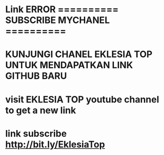 # Link ERROR  ========== SUBSCRIBE MYCHANEL  ==========

# KUNJUNGI CHANEL EKLESIA TOP UNTUK MENDAPATKAN LINK GITHUB BARU
# visit EKLESIA TOP youtube channel to get a new link
# link subscribe http://bit.ly/EklesiaTop
 
